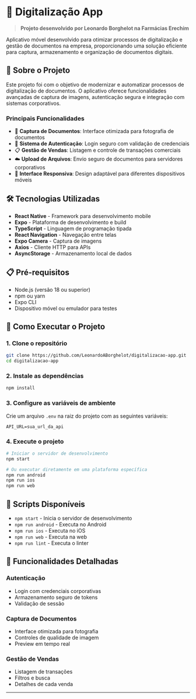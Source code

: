 # 📱 Digitalização App

> **Projeto desenvolvido por Leonardo Borghelot na Farmácias Erechim**

Aplicativo móvel desenvolvido para otimizar processos de digitalização e gestão de documentos na empresa, proporcionando uma solução eficiente para captura, armazenamento e organização de documentos digitais.

## 🎯 Sobre o Projeto

Este projeto foi com o objetivo de modernizar e automatizar processos de digitalização de documentos. O aplicativo oferece funcionalidades avançadas de captura de imagens, autenticação segura e integração com sistemas corporativos.

### Principais Funcionalidades

- 📸 **Captura de Documentos**: Interface otimizada para fotografia de documentos
- 🔐 **Sistema de Autenticação**: Login seguro com validação de credenciais
- 📋 **Gestão de Vendas**: Listagem e controle de transações comerciais
- ☁️ **Upload de Arquivos**: Envio seguro de documentos para servidores corporativos
- 📱 **Interface Responsiva**: Design adaptável para diferentes dispositivos móveis

## 🛠️ Tecnologias Utilizadas

- **React Native** - Framework para desenvolvimento mobile
- **Expo** - Plataforma de desenvolvimento e build
- **TypeScript** - Linguagem de programação tipada
- **React Navigation** - Navegação entre telas
- **Expo Camera** - Captura de imagens
- **Axios** - Cliente HTTP para APIs
- **AsyncStorage** - Armazenamento local de dados

## 📋 Pré-requisitos

- Node.js (versão 18 ou superior)
- npm ou yarn
- Expo CLI
- Dispositivo móvel ou emulador para testes

## 🚀 Como Executar o Projeto

### 1. Clone o repositório

```bash
git clone https://github.com/LeonardoABorghelot/digitalizacao-app.git
cd digitalizacao-app
```

### 2. Instale as dependências

```bash
npm install
```

### 3. Configure as variáveis de ambiente

Crie um arquivo `.env` na raiz do projeto com as seguintes variáveis:

```env
API_URL=sua_url_da_api
```

### 4. Execute o projeto

```bash
# Iniciar o servidor de desenvolvimento
npm start

# Ou executar diretamente em uma plataforma específica
npm run android
npm run ios
npm run web
```

## 🔧 Scripts Disponíveis

- `npm start` - Inicia o servidor de desenvolvimento
- `npm run android` - Executa no Android
- `npm run ios` - Executa no iOS
- `npm run web` - Executa na web
- `npm run lint` - Executa o linter

## 📱 Funcionalidades Detalhadas

### Autenticação

- Login com credenciais corporativas
- Armazenamento seguro de tokens
- Validação de sessão

### Captura de Documentos

- Interface otimizada para fotografia
- Controles de qualidade de imagem
- Preview em tempo real

### Gestão de Vendas

- Listagem de transações
- Filtros e busca
- Detalhes de cada venda

---
